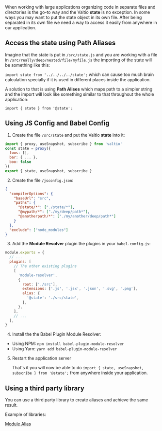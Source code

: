 <!-- ---
nav: 4
--- -->

When working with large applications organizing code in separate files and directories is the go-to way and the Valtio **state** is no exception. In some ways you may want to put the state object in its own file. After being separated in its own file we need a way to access it easily from anywhere in our application.

## Access the state using Path Aliases

Imagine that the state is put in `/src/state.js` and you are working with a file in `/src/really/deep/nested/file/myfile.js` the importing of the state will be something like this:

`import state from '../../../../state';` which can cause too much brain calculation specially if it is used in different places inside the application.

A solution to that is using **Path Alises** which maps path to a simpler string and the import will look like something similar to that throughout the whole application:

`import { state } from '@state';`

## Using JS Config and Babel Config

1. Create the file `/src/state` and put the Valtio **state** into it:

```js
import { proxy, useSnapshot, subscribe } from 'valtio'
const state = proxy({
  foos: [],
  bar: { ... },
  boo: false
})
export { state, useSnapshot, subscribe }
```

2. Create the file `/jsconfig.json`:

```json
{
  "compilerOptions": {
    "baseUrl": "src",
    "paths": {
      "@state/*": ["./state/*"],
      "@mypath/*": ["./my/deep/path*"],
      "@anotherpath/*": ["./my/another/deep/path*"]
    }
  },
  "exclude": ["node_modules"]
}
```

3. Add the **Module Resolver** plugin the plugins in your `babel.config.js`:

```js
module.exports = {
  // ...
  plugins: [
    // The other existing plugins
    [
      'module-resolver',
      {
        root: ['./src'],
        extensions: ['.js', '.jsx', '.json', '.svg', '.png'],
        alias: {
          '@state': './src/state',
        },
      },
    ],
    // ...
  ],
}
```

4. Install the the Babel Plugin Module Resolver:

- Using NPM: `npm install babel-plugin-module-resolver`
- Using Yarn: `yarn add babel-plugin-module-resolver`

5. Restart the application server

   That's it you will now be able to do `import { state, useSnapshot, subscribe } from '@state';` from anywhere inside your application.

## Using a third party library

You can use a third party library to create aliases and achieve the same result.

Example of libraries:

[Module Alias](https://www.npmjs.com/package/module-alias)

